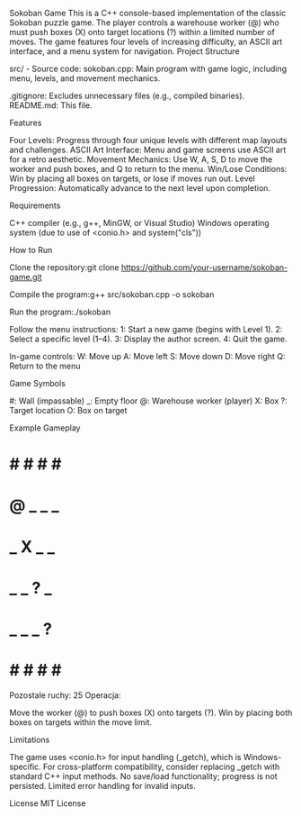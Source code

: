 Sokoban Game
This is a C++ console-based implementation of the classic Sokoban puzzle game. The player controls a warehouse worker (@) who must push boxes (X) onto target locations (?) within a limited number of moves. The game features four levels of increasing difficulty, an ASCII art interface, and a menu system for navigation.
Project Structure

src/ - Source code:
sokoban.cpp: Main program with game logic, including menu, levels, and movement mechanics.


.gitignore: Excludes unnecessary files (e.g., compiled binaries).
README.md: This file.

Features

Four Levels: Progress through four unique levels with different map layouts and challenges.
ASCII Art Interface: Menu and game screens use ASCII art for a retro aesthetic.
Movement Mechanics: Use W, A, S, D to move the worker and push boxes, and Q to return to the menu.
Win/Lose Conditions: Win by placing all boxes on targets, or lose if moves run out.
Level Progression: Automatically advance to the next level upon completion.

Requirements

C++ compiler (e.g., g++, MinGW, or Visual Studio)
Windows operating system (due to use of <conio.h> and system("cls"))

How to Run

Clone the repository:git clone https://github.com/your-username/sokoban-game.git


Compile the program:g++ src/sokoban.cpp -o sokoban


Run the program:./sokoban


Follow the menu instructions:
1: Start a new game (begins with Level 1).
2: Select a specific level (1–4).
3: Display the author screen.
4: Quit the game.


In-game controls:
W: Move up
A: Move left
S: Move down
D: Move right
Q: Return to the menu



Game Symbols

#: Wall (impassable)
_: Empty floor
@: Warehouse worker (player)
X: Box
?: Target location
O: Box on target

Example Gameplay
# # # # # #
# @ _ _ _ #
# _ X _ _ #
# _ _ ? _ #
# _ _ _ ? #
# # # # # #

Pozostale ruchy: 25
Operacja: 


Move the worker (@) to push boxes (X) onto targets (?).
Win by placing both boxes on targets within the move limit.

Limitations

The game uses <conio.h> for input handling (_getch), which is Windows-specific. For cross-platform compatibility, consider replacing _getch with standard C++ input methods.
No save/load functionality; progress is not persisted.
Limited error handling for invalid inputs.

License
MIT License

